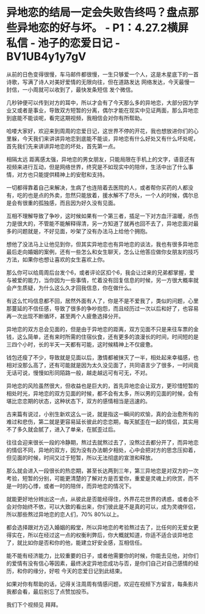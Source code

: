 # 异地恋的结局一定会失败告终吗？盘点那些异地恋的好与坏。 - P1：4.27.2横屏私信 - 池子的恋爱日记 - BV1UB4y1y7gV

从前的日色变得很慢，车马邮件都很慢，一生只够爱一个人，这是木星底下的一首诗歌，写满了诗人对美好爱情的无限向往，但在道路发达 网络发达，今天最慢一封信，一小周就可以收到了，最快发条短信 发个微信。

几秒钟便可以传到对方的耳中，所以才会有了今天那么多的异地恋，大部分因为学业又或者是事业，导致双方短暂的分离，偶尔才能在现实中见证两面，那么异地恋到底能不能谈呢，看完这期视频，我相信会对你有所帮助。

哈喽大家好，欢迎来到周周的恋爱日记，这世界不停的开花，我也想放进你们的心里躲，今天我们来讲讲异地恋到底能不能谈，异地恋有什么好处又有什么坏处呢，首先我们先来讲讲异地恋的坏处，首先第一点。

相隔太远 距离感太强，异地恋的男女朋友，只能局限在手机上的文字，语音还有视频来进行互动，但是网络世界，终究是不如现实中的陪伴，生活中出了什么事情，对方也只能提供精神上的安慰和支持。

一切都得靠着自己来解决，生病了也连陪着去医院的人，或者帮你买药的人都没有，吃的也是点的外卖，忽然只能放着，援水解不了尽头，一个人的时候，偶尔总是会有很重的孤独感，而且因为好久没有见面。

互相不理解导致了争吵，这时候如果有一个第三者，插足一下对方血汗温暖，杀伤力是很大的，不管能不能解释得清，另一方知道了就再也回不去了，异地恋面对最多的问题就是，不好见面，吵架了没有办法马上给他个拥抱。

想他了没法马上让他见到你，但其实异地恋也有异地恋的谈法，我也有很多异地恋最后走向婚姻的案例，还有一些怎么和女生聊天，怎么让他答应做你女朋友的技巧方法，如果你也想让喜欢的女生喜欢上你。

那么你可以给周周后台发个6，或者评论区扣个6，我会让过来的兄弟都掌握，爱与被爱的能力，当你因为一些事情，忙着没有回复信息的时候，另一方很大概率就会产生质疑，为什么这么久才回我信息，你在做什么。

有这么忙吗信息都不回，居然外面有人了，你是不是不爱我了，类似的问题，心里那蔓延的不信任感，导致了很多的争吵抱怨，而且经历过一次以后和好了，也容易再一次出现不断循环，甚至两个人疲惫选择分开。

异地恋的双方总会见面的，但是由于异地恋的距离，双方见面不只是来往车票的金钱，这么简单，还有来时所需的住宿伙食，还有更多的浪漫长的时间，时间短的是三四个小时，长的半天一天都有可能，这时候精神上不仅疲惫。

钱包还瘦了不少，导致就是见面以后，激情都被抹灭了一半，相处起来幸福感，也相对没那么高了，还有可能就是因为太久没见面了，共同语言少了很多，一时间竟无话可说，慢慢如形同陌路一般，越走越远可有可无，不对。

异地恋的风险虽然很大，但收益也是巨大的，首先异地恋会让双方，更珍惜短暂的相处时光，异地恋的双方见面的时候，都不会有太多，所以男的见面的时候，会有堪比恋恋期的状态，这种状态下，双方的感情相当是迅速的。

古来篇有说过，小别生新欢这么一说，就是指这一瞬间的欢愉，真的会治愈所有的难过和悲伤，第二就是更容易延长彼此的恋恋期，每天腻歪在一起的情侣，其实用不了多久就会腻了，进入了单亲，在腻歪过后。

往往会迎来很长一段的冷静期，熬过去就熬过去了，没熬过去都分开了，而异地恋的情侣不同，异地的双方，因为没有办法朝夕相处，心中会把对方的思念压抑着，但见面的时候，时间又过于短暂，所以无法彻底的宣泄和释放。

那么就会进入一段很长的热恋期，甚至长达两到三年，第三异地恋是对双方的一次考验，短暂的分别，可能更清楚的了解对方是否爱你，重爱是灵魂上的欣赏，而不是一时的心悸，或者一时的陪伴，而异地恋的情况下。

就能更好地分辨出这一点，从彼此是否能经得住，外界花花世界的诱惑，或者会不会对你始终不依，可以大致的看出来，你们彼此是不是真的可以，成为灵魂伴侣，所以那些熬过异地恋的恋人们，70% 80%以上。

都会选择跟对方迈入婚姻的殿堂，所以异地恋的考验熬过去了，比任何的无爱女更得实在，所以在经过这一点的权衡利弊后，你大概就知道，你适不适合谈异地恋了，就比如你是否和你的他，能建立好安全感，互相信任。

能不能有经济能力，比较重要的日子，或者他需要你的时候，你能去见他，对你们的爱情有没有信心等因素，最终决定异地恋成功与否，是你们自己对自己感情的经历，和你的缘分，好啦 今天的恋爱日记到此结束。

如果对你有帮助的话，记得关注周周有情感问题，欢迎在视频下方留言，每条影片我都会看，最后别忘了点赞加投币。

我们下个视频见 拜拜。